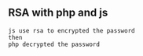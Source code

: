 ## RSA with php and js

    js use rsa to encrypted the password
    then
    php decrypted the password